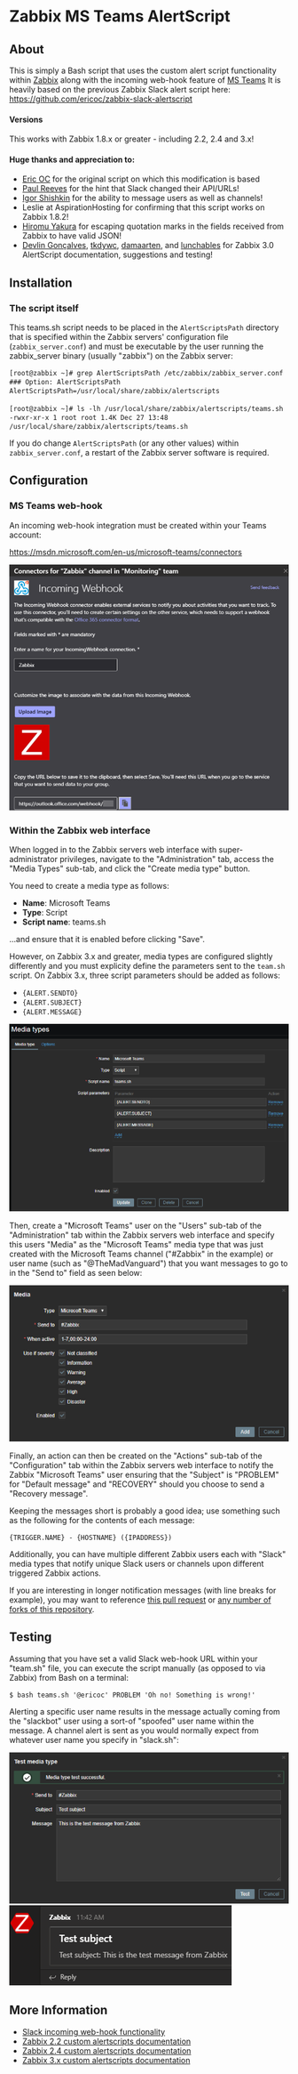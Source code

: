 Zabbix MS Teams AlertScript
========================


About
-----
This is simply a Bash script that uses the custom alert script functionality within [Zabbix](http://www.zabbix.com/) along with the incoming web-hook feature of [MS Teams](https://www.microsoft.com/) 
It is heavily based on the previous Zabbix Slack alert script here: https://github.com/ericoc/zabbix-slack-alertscript

#### Versions
This works with Zabbix 1.8.x or greater - including 2.2, 2.4 and 3.x!

#### Huge thanks and appreciation to:

* [Eric OC](https://github.com/ericoc/) for the original script on which this modification is based 
* [Paul Reeves](https://github.com/pdareeves/) for the hint that Slack changed their API/URLs!
* [Igor Shishkin](https://github.com/teran) for the ability to message users as well as channels!
* Leslie at AspirationHosting for confirming that this script works on Zabbix 1.8.2!
* [Hiromu Yakura](https://github.com/hiromu) for escaping quotation marks in the fields received from Zabbix to have valid JSON!
* [Devlin Gonçalves](https://github.com/devlinrcg), [tkdywc](https://github.com/tkdywc), [damaarten](https://github.com/damaarten), and [lunchables](https://github.com/lunchables) for Zabbix 3.0 AlertScript documentation, suggestions and testing!

Installation
------------

### The script itself

This teams.sh script needs to be placed in the `AlertScriptsPath` directory that is specified within the Zabbix servers' configuration file (`zabbix_server.conf`) and must be executable by the user running the zabbix_server binary (usually "zabbix") on the Zabbix server:

	[root@zabbix ~]# grep AlertScriptsPath /etc/zabbix/zabbix_server.conf
	### Option: AlertScriptsPath
	AlertScriptsPath=/usr/local/share/zabbix/alertscripts

	[root@zabbix ~]# ls -lh /usr/local/share/zabbix/alertscripts/teams.sh
	-rwxr-xr-x 1 root root 1.4K Dec 27 13:48 /usr/local/share/zabbix/alertscripts/teams.sh

If you do change `AlertScriptsPath` (or any other values) within `zabbix_server.conf`, a restart of the Zabbix server software is required.

Configuration
-------------

### MS Teams web-hook

An incoming web-hook integration must be created within your Teams account:

https://msdn.microsoft.com/en-us/microsoft-teams/connectors

![Image of MS Teams Webhook](https://raw.githubusercontent.com/TheMadVanguard/Zabbix/master/MS_Teams_Notification/Images/Teams%20Webhook.png)

### Within the Zabbix web interface

When logged in to the Zabbix servers web interface with super-administrator privileges, navigate to the "Administration" tab, access the "Media Types" sub-tab, and click the "Create media type" button.

You need to create a media type as follows:

* **Name**: Microsoft Teams
* **Type**: Script
* **Script name**: teams.sh

...and ensure that it is enabled before clicking "Save".

However, on Zabbix 3.x and greater, media types are configured slightly differently and you must explicity define the parameters sent to the `team.sh` script. On Zabbix 3.x, three script parameters should be added as follows:

* `{ALERT.SENDTO}`
* `{ALERT.SUBJECT}`
* `{ALERT.MESSAGE}`

![Image Zabbix Media Type](https://raw.githubusercontent.com/TheMadVanguard/Zabbix/master/MS_Teams_Notification/Images/Zabbix%20Media%20Types.PNG)

Then, create a "Microsoft Teams" user on the "Users" sub-tab of the "Administration" tab within the Zabbix servers web interface and specify this users "Media" as the "Microsoft Teams" media type that was just created with the Microsoft Teams channel ("#Zabbix" in the example) or user name (such as "@TheMadVanguard") that you want messages to go to in the "Send to" field as seen below:

![Image of Zabbix Media User](https://raw.githubusercontent.com/TheMadVanguard/Zabbix/master/MS_Teams_Notification/Images/Zabbix%20Media%20User.png)

Finally, an action can then be created on the "Actions" sub-tab of the "Configuration" tab within the Zabbix servers web interface to notify the Zabbix "Microsoft Teams" user ensuring that the "Subject" is "PROBLEM" for "Default message" and "RECOVERY" should you choose to send a "Recovery message".

Keeping the messages short is probably a good idea; use something such as the following for the contents of each message:

	{TRIGGER.NAME} - {HOSTNAME} ({IPADDRESS})

Additionally, you can have multiple different Zabbix users each with "Slack" media types that notify unique Slack users or channels upon different triggered Zabbix actions.

If you are interesting in longer notification messages (with line breaks for example), you may want to reference [this pull request](https://github.com/ericoc/zabbix-slack-alertscript/pull/16) or [any number of forks of this repository](https://github.com/ericoc/zabbix-slack-alertscript/network).

Testing
-------
Assuming that you have set a valid Slack web-hook URL within your "team.sh" file, you can execute the script manually (as opposed to via Zabbix) from Bash on a terminal:

	$ bash teams.sh '@ericoc' PROBLEM 'Oh no! Something is wrong!'

Alerting a specific user name results in the message actually coming from the "slackbot" user using a sort-of "spoofed" user name within the message. A channel alert is sent as you would normally expect from whatever user name you specify in "slack.sh":

![Zabbix Media Test](https://raw.githubusercontent.com/TheMadVanguard/Zabbix/master/MS_Teams_Notification/Images/Zabbix%20Media%20Test.png)
![Zabbix Media Test](https://raw.githubusercontent.com/TheMadVanguard/Zabbix/master/MS_Teams_Notification/Images/Teams%20Test.png)

More Information
----------------
* [Slack incoming web-hook functionality](https://my.slack.com/services/new/incoming-webhook)
* [Zabbix 2.2 custom alertscripts documentation](https://www.zabbix.com/documentation/2.2/manual/config/notifications/media/script)
* [Zabbix 2.4 custom alertscripts documentation](https://www.zabbix.com/documentation/2.4/manual/config/notifications/media/script)
* [Zabbix 3.x custom alertscripts documentation](https://www.zabbix.com/documentation/3.0/manual/config/notifications/media/script)
